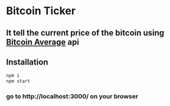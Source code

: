 # Bitcoin Ticker 
## It tell the current price of the bitcoin using [Bitcoin Average](https://bitcoinaverage.com/) api


## Installation 
```bash
npm i 
npm start
```
### go to http://localhost:3000/ on your browser 